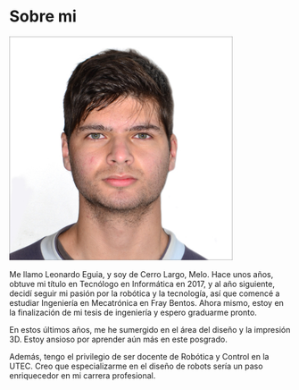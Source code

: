 # Sobre mi

<img src="../images/fotoCarnet.jpg" width="400" height="400">

Me llamo Leonardo Eguia, y soy de Cerro Largo, Melo. Hace unos años, obtuve mi título en Tecnólogo en Informática en 2017, y al año siguiente, decidí seguir mi pasión por la robótica y la tecnología, así que comencé a estudiar Ingeniería en Mecatrónica en Fray Bentos. Ahora mismo, estoy en la finalización de mi tesis de ingeniería y espero graduarme pronto.

En estos últimos años, me he sumergido en el área del diseño y la impresión 3D. Estoy ansioso por aprender aún más en este posgrado.

Además, tengo el privilegio de ser docente de Robótica y Control en la UTEC. Creo que especializarme en el diseño de robots sería un paso enriquecedor en mi carrera profesional.
